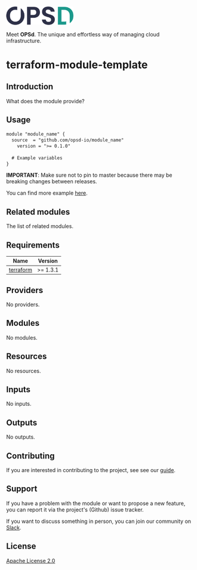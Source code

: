 <a href="https://www.opsd.io" target="_blank"><img alt="OPSd" src=".github/img/OPSD_logo.svg" width="180px"></a>

Meet **OPSd**. The unique and effortless way of managing cloud infrastructure.

# terraform-module-template

## Introduction

What does the module provide?

## Usage

```hcl
module "module_name" {
  source  = "github.com/opsd-io/module_name"
	version = ">= 0.1.0"

  # Example variables
}
```

**IMPORTANT**: Make sure not to pin to master because there may be breaking changes between releases.

You can find more example [here](examples).

## Related modules

The list of related modules.

<!-- BEGIN_TF_DOCS -->
## Requirements

| Name | Version |
|------|---------|
| <a name="requirement_terraform"></a> [terraform](#requirement\_terraform) | >= 1.3.1 |

## Providers

No providers.

## Modules

No modules.

## Resources

No resources.

## Inputs

No inputs.

## Outputs

No outputs.
<!-- END_TF_DOCS -->

## Contributing

If you are interested in contributing to the project, see see our [guide](CONTRIBUTING.md).

## Support

If you have a problem with the module or want to propose a new feature, you can report it via the project's (Github) issue tracker.

If you want to discuss something in person, you can join our community on [Slack](https://join.slack.com/t/opsd-community/signup).

## License

[Apache License 2.0](LICENSE)
